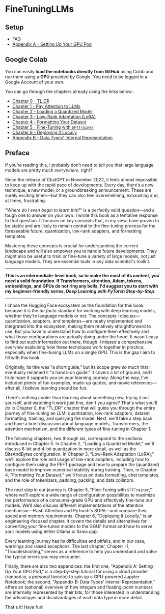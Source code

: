 # FineTuningLLMs

## Setup

- [FAQ](https://github.com/dvgodoy/FineTuningLLMs/blob/main/FAQ.md)
- [Appendix A - Setting Up Your GPU Pod](https://github.com/dvgodoy/FineTuningLLMs/blob/main/AppendixA.md)

## Google Colab

You can easily **load the notebooks directly from GitHub** using Colab and run them using a **GPU** provided by Google. You need to be logged in a Google Account of your own.

You can go through the chapters already using the links below:

- [Chapter 0 - TL;DR](https://colab.research.google.com/github/dvgodoy/FineTuningLLMs/blob/main/Chapter0.ipynb)
- [Chapter 1 - Pay Attention to LLMs](https://colab.research.google.com/github/dvgodoy/FineTuningLLMs/blob/main/Chapter1.ipynb)
- [Chapter 2 - Loading a Quantized Model](https://colab.research.google.com/github/dvgodoy/FineTuningLLMs/blob/main/Chapter2.ipynb)
- [Chapter 3 - Low-Rank Adaptation (LoRA)](https://colab.research.google.com/github/dvgodoy/FineTuningLLMs/blob/main/Chapter3.ipynb)
- [Chapter 4 - Formatting Your Dataset](https://colab.research.google.com/github/dvgodoy/FineTuningLLMs/blob/main/Chapter4.ipynb)
- [Chapter 5 - Fine-Tuning with `SFTTrainer`](https://colab.research.google.com/github/dvgodoy/FineTuningLLMs/blob/main/Chapter5.ipynb)
- [Chapter 6 - Deploying It Locally](https://colab.research.google.com/github/dvgodoy/FineTuningLLMs/blob/main/Chapter6.ipynb)
- [Appendix B - Data Types' Internal Representation](https://colab.research.google.com/github/dvgodoy/FineTuningLLMs/blob/main/AppendixB.ipynb)


## Preface

If you’re reading this, I probably don’t need to tell you that large language models are pretty much _everywhere_, right?

Since the release of ChatGPT in November 2022, it feels almost impossible to keep up with the rapid pace of developments. Every day, there’s a new technique, a new model, or a groundbreaking announcement. These are surely exciting times—but they can also feel overwhelming, exhausting and, at times, frustrating.

"_Where do I even begin to learn this?_" is a perfectly valid question—and a tough one to answer on your own. I wrote this book as a tentative response to that question. It focuses on key concepts that, in my view, have proven to be stable and are likely to remain central to the fine-tuning process for the foreseeable future: quantization, low-rank adapters, and formatting templates.

Mastering these concepts is crucial for understanding the current landscape and will also empower you to handle future developments. They might also be useful to train or fine-tune a variety of large models, not just language models. They are essential tools in any data scientist's toolkit.

****
**This is an intermediate-level book, so to make the most of its content, you need a solid foundation. If Transformers, attention, Adam, tokens, embeddings, and GPUs do not ring any bells, I'd suggest you to start with my beginner-friendly series, _Deep Learning with PyTorch Step-by-Step_.**
****

I chose the Hugging Face ecosystem as the foundation for this book because it is the _de facto_ standard for working with deep learning models, whether they're language models or not. The concepts I  discuss—quantization, adapters, and templates—are neatly implemented and integrated into the ecosystem, making them relatively straightforward to use. But you have to understand how to configure them effectively and what those configurations are actually doing under the hood. It wasn't easy to find out such information out there, though. I missed a comprehensive overview explaining how these techniques work together in practice, especially when fine-tuning LLMs on a single GPU. This is the gap I aim to fill with this book.

Originally, its title was "a short guide," but its scope grew so much that I eventually renamed it "a hands-on guide." It covers a lot of ground, and I truly hope it supports you on your learning journey. Along the way, I've included plenty of fun examples, made-up quotes, and movie references—after all, I believe learning should be fun.

There's nothing cooler than learning about something new, trying it out yourself, and watching it work just fine, don't you agree? That's what you'll do in Chapter 0, the "TL;DR" chapter that will guide you through the entire journey of fine-tuning an LLM: quantization, low-rank adapters, dataset formatting, training, and querying the model. Next, we'll take a step back and have a brief discussion about language models, Transformers, the attention mechanism, and the different types of fine-tuning in Chapter 1.

The following chapters, two through six, correspond to the sections introduced in Chapter 0. In Chapter 2, "Loading a Quantized Model," we'll discuss 8-bit and 4-bit quantization in more detail, as well as the BitsAndBytes configuration. In Chapter 3, "Low-Rank Adaptation (LoRA)," we'll explore the role and usage of low-rank adapters, including how to configure them using the PEFT package and how to prepare the (quantized) base model to improve numerical stability during training. Then, in Chapter 4, "Formatting Your Dataset," we'll focus on data formatting, chat templates, and the role of tokenizers, padding, packing, and data collators.

The next step in our journey is Chapter 5, "Fine-Tuning with `SFTTrainer`," where we'll explore a wide range of configuration possibilites to maximize the performance of a consumer-grade GPU and effectively fine-tune our models. We'll also discuss different implementations of the attention mechanism—Flash Attention and PyTorch's SDPA—and compare their speed and memory requirements. Chapter 6, "Deploying It Locally," is an engineering-focused chapter. It covers the details and alternatives for converting your fine-tuned models to the GGUF format and how to serve your models using either Ollama or llama.cpp.

Every learning journey has its difficulties and pitfalls, and in our case, warnings and raised exceptions. The last chapter, Chapter -1, "Troubleshooting," serves as a reference to help you understand and solve the typical errors you may encounter. 

Finally, there are also two appendices: the first one, "Appendix A: Setting Up Your GPU Pod," is a step-by-step tutorial for using a cloud provider (runpod.io, a personal favorite) to spin up a GPU-powered Jupyter Notebook; the second, "Appendix B: Data Types' Internal Representation," offers an (optional) overview of how integers and floating-point numbers are internally represented by their bits, for those interested in understanding the advantages and disadvantages of each data type in more detail.

That's it! Have fun!
